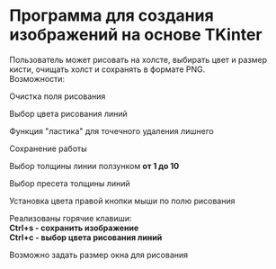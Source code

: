 <h1>Программа для создания изображений на основе TKinter</h1>
<div>Пользователь может рисовать на холсте, выбирать цвет и размер кисти, очищать холст и сохранять в формате PNG.</div>
<div>Возможности:
<p>Очистка поля рисования</p>
<p>Выбор цвета рисования линий</p>
<p>Функция "ластика" для точечного удаления лишнего</p>
<p>Сохранение работы</p>
<p>Выбор толщины линии ползунком <b>от 1 до 10</b></p>
<p>Выбор пресета толщины линий</p>
<p>Установка цвета правой кнопки мыши по полю рисования</p>
<p>Реализованы горячие клавиши:<br>
<b>Ctrl+s - сохранить изображение</b><br>
<b>Ctrl+c - выбор цвета рисования линий</b>
</p>
<p>Возможно задать размер окна для рисования</p>
</div>